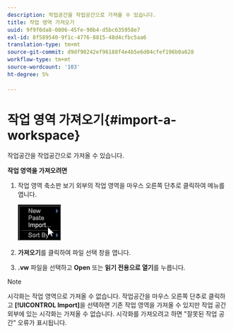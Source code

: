 ```yaml
---
description: 작업공간을 작업공간으로 가져올 수 있습니다.
title: 작업 영역 가져오기
uuid: 9f9f0da8-0806-45fe-90b4-d5bc635958e7
exl-id: 8f589540-9f1c-4776-8815-48d4cfbc5aa6
translation-type: tm+mt
source-git-commit: d9df90242ef96188f4e4b5e6d04cfef196b0a628
workflow-type: tm+mt
source-wordcount: '103'
ht-degree: 5%

---
```


# 작업 영역 가져오기{#import-a-workspace}

작업공간을 작업공간으로 가져올 수 있습니다.

**작업 영역을 가져오려면**

1. 작업 영역 축소판 보기 외부의 작업 영역을 마우스 오른쪽 단추로 클릭하여 메뉴를 엽니다.

   ![](assets/import_workspace.png)

1. **가져오기**&#x200B;를 클릭하여 파일 선택 창을 엽니다.
1. **.vw** 파일을 선택하고 **Open** 또는 **읽기 전용으로 열기**&#x200B;를 누릅니다.

>[!NOTE]
>
>시각화는 작업 영역으로 가져올 수 없습니다. 작업공간을 마우스 오른쪽 단추로 클릭하고 **[!UICONTROL Import]**&#x200B;을 선택하면 기존 작업 영역을 가져올 수 있지만 작업 공간 외부에 있는 시각화는 가져올 수 없습니다. 시각화를 가져오려고 하면 &quot;잘못된 작업 공간&quot; 오류가 표시됩니다.
